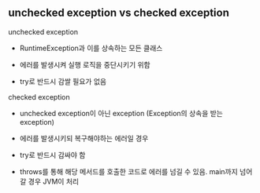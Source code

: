 ## unchecked exception vs checked exception

unchecked exception

- RuntimeException과 이를 상속하는 모든 클래스

- 에러를 발생시켜 실행 로직을 중단시키기 위함

- try로 반드시 감쌀 필요가 없음

checked exception

- unchecked exception이 아닌 exception (Exception의 상속을 받는 exception)

- 에러를 발생시키되 복구해야하는 에러일 경우

- try로 반드시 감싸야 함

- throws를 통해 해당 메서드를 호출한 코드로 에러를 넘길 수 있음. main까지 넘어갈 경우 JVM이 처리
